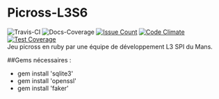 # Picross-L3S6
![Travis-CI](https://travis-ci.org/Ousret/Picross-L3S6.svg) ![Docs-Coverage](http://inch-ci.org/github/Ousret/Picross-L3S6.svg?branch=master)
[![Issue Count](https://codeclimate.com/github/Ousret/Picross-L3S6/badges/issue_count.svg)](https://codeclimate.com/github/Ousret/Picross-L3S6)
[![Code Climate](https://codeclimate.com/github/Ousret/Picross-L3S6/badges/gpa.svg)](https://codeclimate.com/github/Ousret/Picross-L3S6)
[![Test Coverage](https://codeclimate.com/github/Ousret/Picross-L3S6/badges/coverage.svg)](https://codeclimate.com/github/Ousret/Picross-L3S6/coverage)<br/>
Jeu picross en ruby par une équipe de développement L3 SPI du Mans.

##Gems nécessaires :
- gem install 'sqlite3'
- gem install 'openssl'
- gem install 'faker'

